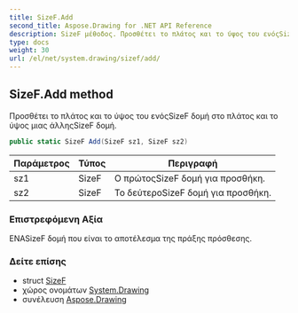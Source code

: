 ```yaml
---
title: SizeF.Add
second_title: Aspose.Drawing for .NET API Reference
description: SizeF μέθοδος. Προσθέτει το πλάτος και το ύψος του ενόςSizeF δομή στο πλάτος και το ύψος μιας άλληςSizeF δομή.
type: docs
weight: 30
url: /el/net/system.drawing/sizef/add/
---
```

## SizeF.Add method

Προσθέτει το πλάτος και το ύψος του ενόςSizeF δομή στο πλάτος και το ύψος μιας άλληςSizeF δομή.

```csharp
public static SizeF Add(SizeF sz1, SizeF sz2)
```

| Παράμετρος | Τύπος | Περιγραφή |
| --- | --- | --- |
| sz1 | SizeF | Ο πρώτοςSizeF δομή για προσθήκη. |
| sz2 | SizeF | Το δεύτεροSizeF δομή για προσθήκη. |

### Επιστρεφόμενη Αξία

ΕΝΑSizeF δομή που είναι το αποτέλεσμα της πράξης πρόσθεσης.

### Δείτε επίσης

* struct [SizeF](../)
* χώρος ονομάτων [System.Drawing](../../sizef/)
* συνέλευση [Aspose.Drawing](../../../)


